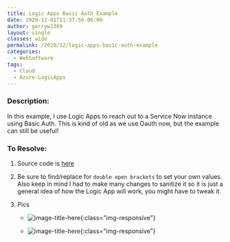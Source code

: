 ```yaml
---
title: Logic Apps Basic Auth Example
date: 2020-12-01T11:37:56-06:00
author: gerryw1389
layout: single
classes: wide
permalink: /2020/12/logic-apps-basic-auth-example
categories:
  - WebSoftware
tags:
  - Cloud
  - Azure-LogicApps
---
```

<!--more-->

### Description:

In this example, I use Logic Apps to reach out to a Service Now instance using Basic Auth. This is kind of old as we use Oauth now, but the example can still be useful!

### To Resolve:

1. Source code is [here](https://github.com/gerryw1389/gerryw1389.github.io/blob/main/assets/code/logic-apps/basic-auth-example-read-sn.json)

2. Be sure to find/replace for `double open brackets` to set your own values. Also keep in mind I had to make many changes to sanitize it so it is just a general idea of how the Logic App will work, you might have to tweak it.

3. Pics

   - ![image-title-here](https://automationadmin.com/assets/images/uploads/2020/12/basic-auth1.jpg){:class="img-responsive"}

   - ![image-title-here](https://automationadmin.com/assets/images/uploads/2020/12/basic-auth-2.jpg){:class="img-responsive"}
